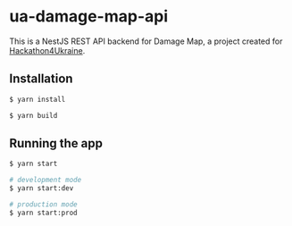 # ua-damage-map-api
This is a NestJS REST API backend for Damage Map, a project created for [
Hackathon4Ukraine](facebook.com/events/1132043360669520).

## Installation

```bash
$ yarn install

$ yarn build
```

## Running the app

```bash
$ yarn start

# development mode
$ yarn start:dev

# production mode
$ yarn start:prod
```
